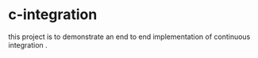 # c-integration
this project is to demonstrate an end to end implementation of continuous integration .
